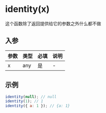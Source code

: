# identity(x)

这个函数除了返回提供给它的参数之外什么都不做

## 入参

| 参数 | 类型 | 必填 | 说明 |
| :--- | :--- | :--- | :--- |
| x    | any  | 是   | -    |

## 示例

```javascript
identity(null); // null
identity(1); // 1
identity({ a: 1 }); // {a: 1}
```
